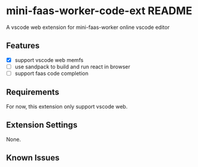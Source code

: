 # mini-faas-worker-code-ext README

A vscode web extension for mini-faas-worker online vscode editor

## Features

* [x] support vscode web memfs
* [ ] use sandpack to build and run react in browser
* [ ] support faas code completion

## Requirements
For now, this extension only support vscode web.

## Extension Settings
None.

## Known Issues


<!-- ## Release Notes

--- -->
